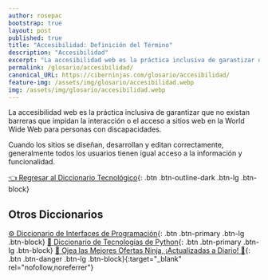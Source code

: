 ```yaml
---
author: rosepac
bootstrap: true
layout: post
published: true
title: "Accesibilidad: Definición del Término"
description: "Accesibilidad"
excerpt: "La accesibilidad web es la práctica inclusiva de garantizar que no existan barreras que impidan la interacción."
permalink: /glosario/accesibilidad/
canonical_URL: https://ciberninjas.com/glosario/accesibilidad/
feature-img: /assets/img/glosario/accesibilidad.webp
img: /assets/img/glosario/accesibilidad.webp
---
```


La accesibilidad web es la práctica inclusiva de garantizar que no existan barreras que impidan la interacción o el acceso a sitios web en la World Wide Web para personas con discapacidades.

Cuando los sitios se diseñan, desarrollan y editan correctamente, generalmente todos los usuarios tienen igual acceso a la información y funcionalidad.

[👈 Regresar al Diccionario Tecnológico](/glosario/){: .btn .btn-outline-dark .btn-lg .btn-block}



## Otros Diccionarios

[⚙ Diccionario de Interfaces de Programación](/glosario/completo-interfaces-programacion/){: .btn .btn-primary .btn-lg .btn-block}
[🐍 Diccionario de Tecnologías de Python](/glosario/completo-tecnologias-python/){: .btn .btn-primary .btn-lg .btn-block}
[🎁 Ojea las Mejores Ofertas Ninja, ¡Actualizadas a Diario! 🛒](https://www.amazon.es/shop/cibercursos){: .btn .btn-danger .btn-lg .btn-block}{:target="_blank" rel="nofollow,noreferrer"}